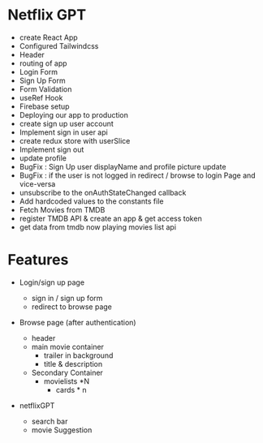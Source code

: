 # Netflix GPT

- create React App
- Configured Tailwindcss
- Header 
- routing of app
- Login Form 
- Sign Up Form 
- Form Validation
- useRef Hook
- Firebase setup
- Deploying our app to production
- create sign up user account
- Implement sign in user api
- create redux store with userSlice
- Implement sign out 
- update profile
- BugFix : Sign Up user displayName and profile picture update
- BugFix : if the user is not logged in redirect / browse to login Page and vice-versa
- unsubscribe to the onAuthStateChanged callback
- Add hardcoded values to the constants file
- Fetch Movies from TMDB 
- register TMDB API & create an app  & get access token
- get data from tmdb now playing movies list api


# Features
- Login/sign up page
  - sign in / sign up form
  - redirect to browse page

- Browse page (after authentication)
  - header
  - main movie container
     - trailer in background
     - title & description
  - Secondary Container
     - movielists *N
       - cards * n
- netflixGPT 
  - search bar
  - movie Suggestion